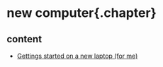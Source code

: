 ﻿
# new computer{.chapter}

## content

- [Gettings started on a new laptop (for me)](getting_started.md)
